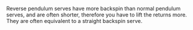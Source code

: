 Reverse pendulum serves have more backspin than normal pendulum serves, and are often shorter, therefore you have to lift the returns more.
They are often equivalent to a straight backspin serve.


